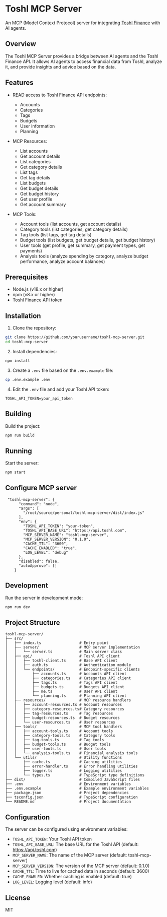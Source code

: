 # Toshl MCP Server

An MCP (Model Context Protocol) server for integrating  [Toshl Finance](https://toshl.com/) with AI agents.

## Overview

The Toshl MCP Server provides a bridge between AI agents and the Toshl Finance API. It allows AI agents to access financial data from Toshl, analyze it, and provide insights and advice based on the data.

## Features

- READ access to Toshl Finance API endpoints:

  - Accounts
  - Categories
  - Tags
  - Budgets
  - User information
  - Planning

- MCP Resources:

  - List accounts
  - Get account details
  - List categories
  - Get category details
  - List tags
  - Get tag details
  - List budgets
  - Get budget details
  - Get budget history
  - Get user profile
  - Get account summary

- MCP Tools:
  - Account tools (list accounts, get account details)
  - Category tools (list categories, get category details)
  - Tag tools (list tags, get tag details)
  - Budget tools (list budgets, get budget details, get budget history)
  - User tools (get profile, get summary, get payment types, get payments)
  - Analysis tools (analyze spending by category, analyze budget performance, analyze account balances)

## Prerequisites

- Node.js (v18.x or higher)
- npm (v8.x or higher)
- Toshl Finance API token

## Installation

1. Clone the repository:

```bash
git clone https://github.com/yourusername/toshl-mcp-server.git
cd toshl-mcp-server
```

2. Install dependencies:

```bash
npm install
```

3. Create a `.env` file based on the `.env.example` file:

```bash
cp .env.example .env
```

4. Edit the `.env` file and add your Toshl API token:

```
TOSHL_API_TOKEN=your_api_token
```

## Building

Build the project:

```bash
npm run build
```

## Running

Start the server:

```bash
npm start
```

## Configure MCP server

```
 "toshl-mcp-server": {
      "command": "node",
      "args": [
        "/root/source/personal/toshl-mcp-server/dist/index.js"
      ],
      "env": {
        "TOSHL_API_TOKEN": "your-token",
        "TOSHL_API_BASE_URL": "https://api.toshl.com",
        "MCP_SERVER_NAME": "toshl-mcp-server",
        "MCP_SERVER_VERSION": "0.1.0",
        "CACHE_TTL": "3600",
        "CACHE_ENABLED": "true",
        "LOG_LEVEL": "debug"
      },
      "disabled": false,
      "autoApprove": []
    }
```

## Development

Run the server in development mode:

```bash
npm run dev
```

## Project Structure

```
toshl-mcp-server/
├── src/
│   ├── index.ts                 # Entry point
│   ├── server/                  # MCP server implementation
│   │   └── server.ts            # Main server class
│   ├── api/                     # Toshl API client
│   │   ├── toshl-client.ts      # Base API client
│   │   ├── auth.ts              # Authentication module
│   │   └── endpoints/           # Endpoint-specific clients
│   │       ├── accounts.ts      # Accounts API client
│   │       ├── categories.ts    # Categories API client
│   │       ├── tags.ts          # Tags API client
│   │       ├── budgets.ts       # Budgets API client
│   │       ├── me.ts            # User API client
│   │       └── planning.ts      # Planning API client
│   ├── resources/               # MCP resource handlers
│   │   ├── account-resources.ts # Account resources
│   │   ├── category-resources.ts# Category resources
│   │   ├── tag-resources.ts     # Tag resources
│   │   ├── budget-resources.ts  # Budget resources
│   │   └── user-resources.ts    # User resources
│   ├── tools/                   # MCP tool handlers
│   │   ├── account-tools.ts     # Account tools
│   │   ├── category-tools.ts    # Category tools
│   │   ├── tag-tools.ts         # Tag tools
│   │   ├── budget-tools.ts      # Budget tools
│   │   ├── user-tools.ts        # User tools
│   │   └── analysis-tools.ts    # Financial analysis tools
│   └── utils/                   # Utility functions
│       ├── cache.ts             # Caching utilities
│       ├── error-handler.ts     # Error handling utilities
│       ├── logger.ts            # Logging utilities
│       └── types.ts             # TypeScript type definitions
├── dist/                        # Compiled JavaScript files
├── .env                         # Environment variables
├── .env.example                 # Example environment variables
├── package.json                 # Project dependencies
├── tsconfig.json                # TypeScript configuration
└── README.md                    # Project documentation
```

## Configuration

The server can be configured using environment variables:

- `TOSHL_API_TOKEN`: Your Toshl API token
- `TOSHL_API_BASE_URL`: The base URL for the Toshl API (default: https://api.toshl.com)
- `MCP_SERVER_NAME`: The name of the MCP server (default: toshl-mcp-server)
- `MCP_SERVER_VERSION`: The version of the MCP server (default: 0.1.0)
- `CACHE_TTL`: Time to live for cached data in seconds (default: 3600)
- `CACHE_ENABLED`: Whether caching is enabled (default: true)
- `LOG_LEVEL`: Logging level (default: info)

## License

MIT

